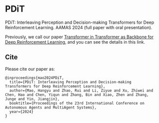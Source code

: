 # PDiT
PDiT: Interleaving Perception and Decision-making Transformers for Deep Reinforcement Learning. AAMAS 2024 (full paper with oral presentation).  

Previously, we call our paper [Transformer in Transformer as Backbone for Deep Reinforcement Learning](https://github.com/maohangyu/TIT_open_source/), and you can see the details in this link.

## Cite
Please cite our paper as:
```
@inproceedings{mao2024PDiT,
  title={PDiT: Interleaving Perception and Decision-making Transformers for Deep Reinforcement Learning},
  author={Mao, Hangyu and Zhao, Rui and Li, Ziyue and Xu, Zhiwei and Chen, Hao and Chen, Yiqun and Zhang, Bin and Xiao, Zhen and Zhang, Junge and Yin, Jiangjin},
  booktitle={Proceedings of the 23rd International Conference on Autonomous Agents and MultiAgent Systems},
  year={2024}
}
```

